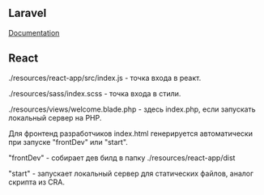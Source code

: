 ## Laravel

[Documentation](https://laravel.com/docs)

## React

./resources/react-app/src/index.js - точка входа в реакт.

./resources/sass/index.scss - точка входа в стили.

./resources/views/welcome.blade.php - здесь index.php, если запускать локальный сервер на PHP.

Для фронтенд разработчиков index.html генерируется автоматически при запуске "frontDev" или "start".

"frontDev" - собирает дев билд в папку ./resources/react-app/dist

"start" - запускает локальный сервер для статических файлов, аналог скрипта из CRA.

